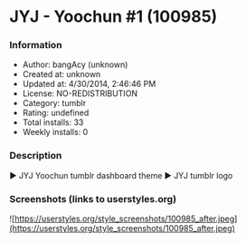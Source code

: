 # JYJ - Yoochun #1 (100985)

### Information
- Author: bangAcy (unknown)
- Created at: unknown
- Updated at: 4/30/2014, 2:46:46 PM
- License: NO-REDISTRIBUTION
- Category: tumblr
- Rating: undefined
- Total installs: 33
- Weekly installs: 0


### Description
► JYJ Yoochun tumblr dashboard theme 
► JYJ tumblr logo


### Screenshots (links to userstyles.org)
![https://userstyles.org/style_screenshots/100985_after.jpeg](https://userstyles.org/style_screenshots/100985_after.jpeg)


